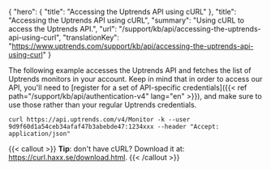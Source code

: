 {
  "hero": {
    "title": "Accessing the Uptrends API using cURL"
  },
  "title": "Accessing the Uptrends API using cURL",
  "summary": "Using cURL to access the Uptrends API.",
  "url": "/support/kb/api/accessing-the-uptrends-api-using-curl",
  "translationKey": "https://www.uptrends.com/support/kb/api/accessing-the-uptrends-api-using-curl"
}

The following example accesses the Uptrends API and fetches the list of Uptrends monitors in your account. Keep in mind that in order to access our API, you'll need to [register for a set of API-specific credentials]({{< ref path="/support/kb/api/authentication-v4" lang="en" >}}), and make sure to use those rather than your regular Uptrends credentials.

`curl https://api.uptrends.com/v4/Monitor -k --user 9d9f60d1a54ceb34afaf47b3abebde47:1234xxx --header "Accept: application/json"`

{{< callout >}}
**Tip**: don't have cURL? Download it at: <https://curl.haxx.se/download.html>.
{{< /callout >}}
